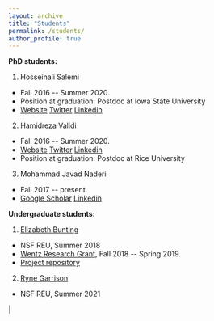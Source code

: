 ```yaml
---
layout: archive
title: "Students"
permalink: /students/
author_profile: true
---
```


**PhD students:**

1.  Hosseinali Salemi
-   Fall 2016 -- Summer 2020.
-   Position at graduation: Postdoc at Iowa State University
-   [Website](https://halisalemi.github.io/) [Twitter](https://twitter.com/HASalemi) [Linkedin](https://www.linkedin.com/in/hosseinali-salemi-a8762066/)

2.  Hamidreza Validi 
-   Fall 2016 -- Summer 2020.
-   [Website](https://sites.google.com/site/hamidrezavalidi2/home) [Twitter](https://twitter.com/ValidInequality) [Linkedin](https://www.linkedin.com/in/hamidrezavalidi/)
-   Position at graduation: Postdoc at Rice University

3.  Mohammad Javad Naderi
-   Fall 2017 -- present.
-   [Google Scholar](https://scholar.google.com/citations?hl=en&user=CU7bDcwAAAAJ) [Linkedin](https://www.linkedin.com/in/mohammad-javad-naderi-2985754a/)

**Undergraduate students:**

1.  [Elizabeth Bunting](https://www.linkedin.com/in/elizabeth-bunting-b01927181/)
-   NSF REU, Summer 2018
-   [Wentz Research Grant](https://scholardevelopment.okstate.edu/undergraduate-research/wentz-research-grants), Fall 2018 -- Spring 2019.
-   [Project repository](https://github.com/ebunting/Wentz)

2.  [Ryne Garrison](https://www.linkedin.com/in/ryne-garrison-2b17011b6/)
-   NSF REU, Summer 2021

 |
